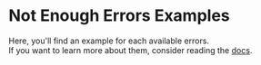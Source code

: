 # Not Enough Errors Examples

Here, you'll find an example for each available errors.  
If you want to learn more about them, consider reading the [docs](https://stevancorre.github.io/not-enough-errors).